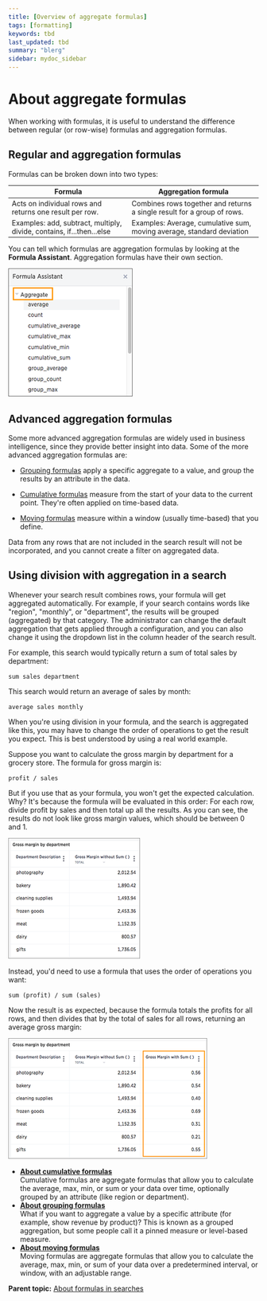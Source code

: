 ```yaml
---
title: [Overview of aggregate formulas]
tags: [formatting]
keywords: tbd
last_updated: tbd
summary: "blerg"
sidebar: mydoc_sidebar
---
```

# About aggregate formulas

When working with formulas, it is useful to understand the difference between regular (or row-wise) formulas and aggregation formulas.

## Regular and aggregation formulas

Formulas can be broken down into two types:

|Formula|Aggregation formula|
|-------|-------------------|
|Acts on individual rows and returns one result per row.|Combines rows together and returns a single result for a group of rows.|
|Examples: add, subtract, multiply, divide, contains, if...then...else|Examples: Average, cumulative sum, moving average, standard deviation|

You can tell which formulas are aggregation formulas by looking at the **Formula Assistant**. Aggregation formulas have their own section.

 ![](../../images/formula_asst_aggregate.png "Aggregation formulas in the Formula Assistant")

## Advanced aggregation formulas

Some more advanced aggregation formulas are widely used in business intelligence, since they provide better insight into data. Some of the more advanced aggregation formulas are:

-   [Grouping formulas](about_pinned_measures.html#) apply a specific aggregate to a value, and group the results by an attribute in the data.

-   [Cumulative formulas](about_cumulative_formulas.html#) measure from the start of your data to the current point. They're often applied on time-based data.
-   [Moving formulas](about_moving_formulas.html#) measure within a window (usually time-based) that you define.

Data from any rows that are not included in the search result will not be incorporated, and you cannot create a filter on aggregated data.

## Using division with aggregation in a search

Whenever your search result combines rows, your formula will get aggregated automatically. For example, if your search contains words like "region", "monthly", or "department", the results will be grouped (aggregated) by that category. The administrator can change the default aggregation that gets applied through a configuration, and you can also change it using the dropdown list in the column header of the search result.

For example, this search would typically return a sum of total sales by department:

```
sum sales department
```

This search would return an average of sales by month:

```
average sales monthly
```

When you're using division in your formula, and the search is aggregated like this, you may have to change the order of operations to get the result you expect. This is best understood by using a real world example.

Suppose you want to calculate the gross margin by department for a grocery store. The formula for gross margin is:

```
profit / sales
```

But if you use that as your formula, you won't get the expected calculation. Why? It's because the formula will be evaluated in this order: For each row, divide profit by sales and then total up all the results. As you can see, the results do not look like gross margin values, which should be between 0 and 1.

 ![](../../images/formula_gross_margin_no_sum.png "Aggregated search with a division formula")

Instead, you'd need to use a formula that uses the order of operations you want:

```
sum (profit) / sum (sales)
```

Now the result is as expected, because the formula totals the profits for all rows, and then divides that by the total of sales for all rows, returning an average gross margin:

 ![](../../images/formula_gross_margin_sum.png "Aggregated search with a corrected division formula")

-   **[About cumulative formulas](../../pages/complex_searches/about_cumulative_formulas.html)**  
Cumulative formulas are aggregate formulas that allow you to calculate the average, max, min, or sum or your data over time, optionally grouped by an attribute (like region or department).
-   **[About grouping formulas](../../pages/complex_searches/about_pinned_measures.html)**  
What if you want to aggregate a value by a specific attribute (for example, show revenue by product)? This is known as a grouped aggregation, but some people call it a pinned measure or level-based measure.
-   **[About moving formulas](../../pages/complex_searches/about_moving_formulas.html)**  
Moving formulas are aggregate formulas that allow you to calculate the average, max, min, or sum of your data over a predetermined interval, or window, with an adjustable range.

**Parent topic:** [About formulas in searches](../../pages/complex_searches/add_formula_to_search.html)
